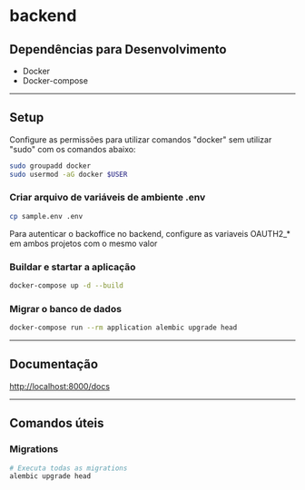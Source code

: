 # backend

## Dependências para Desenvolvimento

* Docker
* Docker-compose

---

## Setup

Configure as permissões para utilizar comandos "docker" sem utilizar "sudo" com os comandos abaixo:

~~~~ bash
sudo groupadd docker
sudo usermod -aG docker $USER
~~~~

### Criar arquivo de variáveis de ambiente .env

~~~~ bash
cp sample.env .env
~~~~

Para autenticar o backoffice no backend,
configure as variaveis OAUTH2_* em ambos projetos com o mesmo valor

### Buildar e startar a aplicação

~~~~ bash
docker-compose up -d --build
~~~~

### Migrar o banco de dados

~~~~ bash
docker-compose run --rm application alembic upgrade head
~~~~

___

## Documentação

<http://localhost:8000/docs>

---

## Comandos úteis

### Migrations

~~~bash
# Executa todas as migrations
alembic upgrade head
~~~
